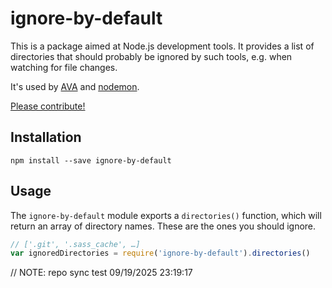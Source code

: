 # ignore-by-default

This is a package aimed at Node.js development tools. It provides a list of
directories that should probably be ignored by such tools, e.g. when watching
for file changes.

It's used by [AVA](https://www.npmjs.com/package/ava) and
[nodemon](https://www.npmjs.com/package/nodemon).

[Please contribute!](./CONTRIBUTING.md)

## Installation

```
npm install --save ignore-by-default
```

## Usage

The `ignore-by-default` module exports a `directories()` function, which will
return an array of directory names. These are the ones you should ignore.

```js
// ['.git', '.sass_cache', …]
var ignoredDirectories = require('ignore-by-default').directories()
```

// NOTE: repo sync test 09/19/2025 23:19:17

